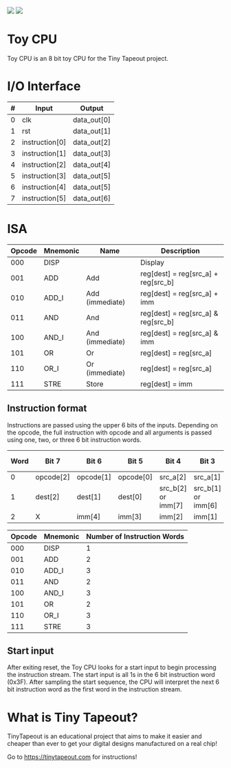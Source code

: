 ![](../../workflows/gds/badge.svg) ![](../../workflows/docs/badge.svg)

# Toy CPU

Toy CPU is an 8 bit toy CPU for the Tiny Tapeout project.

# I/O Interface

|#|Input|Output|
|-|-|-|
|0|clk|data_out[0]|
|1|rst|data_out[1]|
|2|instruction[0]|data_out[2]|
|3|instruction[1]|data_out[3]|
|4|instruction[2]|data_out[4]|
|5|instruction[3]|data_out[5]|
|6|instruction[4]|data_out[5]|
|7|instruction[5]|data_out[6]|

# ISA

|Opcode|Mnemonic|Name|Description|
|-|-|-|-|
|000|DISP||Display|data_out = reg[src_a]|
|001|ADD|Add|reg[dest] = reg[src_a] + reg[src_b]|
|010|ADD_I|Add (immediate)|reg[dest] = reg[src_a] + imm|
|011|AND|And|reg[dest] = reg[src_a] & reg[src_b]|
|100|AND_I|And (immediate)|reg[dest] = reg[src_a] & imm|
|101|OR|Or|reg[dest] = reg[src_a] | reg[src_b]|
|110|OR_I|Or (immediate)|reg[dest] = reg[src_a] | imm|
|111|STRE|Store|reg[dest] = imm|

## Instruction format

Instructions are passed using the upper 6 bits of the inputs. Depending on the opcode, the full instruction with opcode and all arguments is passed using one, two, or three 6 bit instruction words.

|Word|Bit 7|Bit 6|Bit 5|Bit 4|Bit 3|Bit 2|Bit 1|Bit0|
|-|-|-|-|-|-|-|-|-|
|0|opcode[2]|opcode[1]|opcode[0]|src_a[2]|src_a[1]|src_a[0]|rst|clk|
|1|dest[2]|dest[1]|dest[0]|src_b[2] or imm[7]|src_b[1] or imm[6]|src_b[0] or imm[5]|rst|clk|
|2|X|imm[4]|imm[3]|imm[2]|imm[1]|imm[0]|rst|clk|

|Opcode|Mnemonic|Number of Instruction Words|
|-|-|-|
|000|DISP|1|
|001|ADD|2|
|010|ADD_I|3|
|011|AND|2|
|100|AND_I|3|
|101|OR|2|
|110|OR_I|3|
|111|STRE|3|

## Start input

After exiting reset, the Toy CPU looks for a start input to begin processing the instruction stream. The start input is all 1s in the 6 bit instruction word (0x3F). After sampling the start sequence, the CPU will interpret the next 6 bit instruction word as the first word in the instruction stream.

# What is Tiny Tapeout?

TinyTapeout is an educational project that aims to make it easier and cheaper than ever to get your digital designs manufactured on a real chip!

Go to https://tinytapeout.com for instructions!

